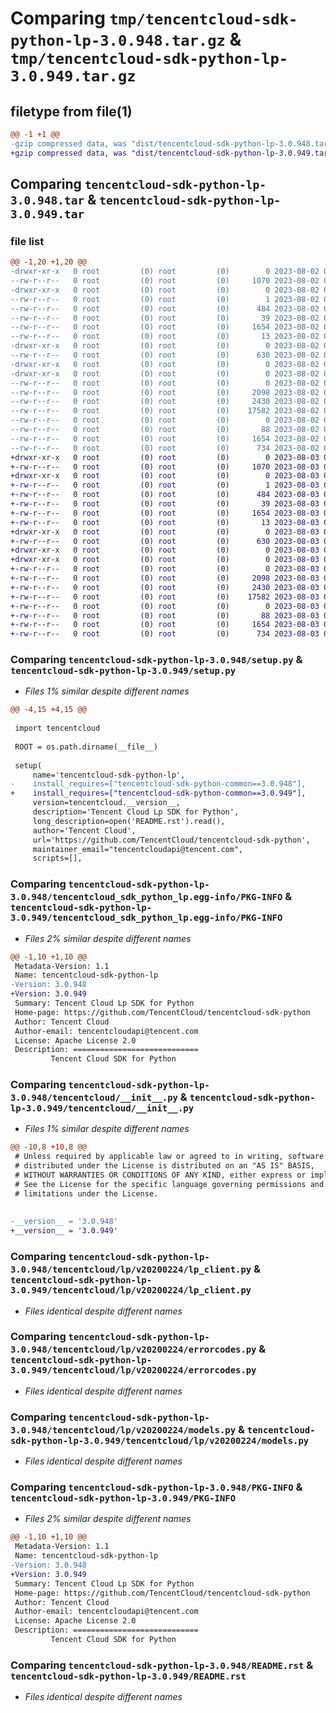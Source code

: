 # Comparing `tmp/tencentcloud-sdk-python-lp-3.0.948.tar.gz` & `tmp/tencentcloud-sdk-python-lp-3.0.949.tar.gz`

## filetype from file(1)

```diff
@@ -1 +1 @@
-gzip compressed data, was "dist/tencentcloud-sdk-python-lp-3.0.948.tar", last modified: Wed Aug  2 00:33:06 2023, max compression
+gzip compressed data, was "dist/tencentcloud-sdk-python-lp-3.0.949.tar", last modified: Thu Aug  3 00:29:09 2023, max compression
```

## Comparing `tencentcloud-sdk-python-lp-3.0.948.tar` & `tencentcloud-sdk-python-lp-3.0.949.tar`

### file list

```diff
@@ -1,20 +1,20 @@
-drwxr-xr-x   0 root         (0) root         (0)        0 2023-08-02 00:33:06.000000 tencentcloud-sdk-python-lp-3.0.948/
--rw-r--r--   0 root         (0) root         (0)     1070 2023-08-02 00:33:05.000000 tencentcloud-sdk-python-lp-3.0.948/setup.py
-drwxr-xr-x   0 root         (0) root         (0)        0 2023-08-02 00:33:06.000000 tencentcloud-sdk-python-lp-3.0.948/tencentcloud_sdk_python_lp.egg-info/
--rw-r--r--   0 root         (0) root         (0)        1 2023-08-02 00:33:06.000000 tencentcloud-sdk-python-lp-3.0.948/tencentcloud_sdk_python_lp.egg-info/dependency_links.txt
--rw-r--r--   0 root         (0) root         (0)      484 2023-08-02 00:33:06.000000 tencentcloud-sdk-python-lp-3.0.948/tencentcloud_sdk_python_lp.egg-info/SOURCES.txt
--rw-r--r--   0 root         (0) root         (0)       39 2023-08-02 00:33:06.000000 tencentcloud-sdk-python-lp-3.0.948/tencentcloud_sdk_python_lp.egg-info/requires.txt
--rw-r--r--   0 root         (0) root         (0)     1654 2023-08-02 00:33:06.000000 tencentcloud-sdk-python-lp-3.0.948/tencentcloud_sdk_python_lp.egg-info/PKG-INFO
--rw-r--r--   0 root         (0) root         (0)       13 2023-08-02 00:33:06.000000 tencentcloud-sdk-python-lp-3.0.948/tencentcloud_sdk_python_lp.egg-info/top_level.txt
-drwxr-xr-x   0 root         (0) root         (0)        0 2023-08-02 00:33:06.000000 tencentcloud-sdk-python-lp-3.0.948/tencentcloud/
--rw-r--r--   0 root         (0) root         (0)      630 2023-08-02 00:33:05.000000 tencentcloud-sdk-python-lp-3.0.948/tencentcloud/__init__.py
-drwxr-xr-x   0 root         (0) root         (0)        0 2023-08-02 00:33:06.000000 tencentcloud-sdk-python-lp-3.0.948/tencentcloud/lp/
-drwxr-xr-x   0 root         (0) root         (0)        0 2023-08-02 00:33:06.000000 tencentcloud-sdk-python-lp-3.0.948/tencentcloud/lp/v20200224/
--rw-r--r--   0 root         (0) root         (0)        0 2023-08-02 00:33:05.000000 tencentcloud-sdk-python-lp-3.0.948/tencentcloud/lp/v20200224/__init__.py
--rw-r--r--   0 root         (0) root         (0)     2098 2023-08-02 00:33:05.000000 tencentcloud-sdk-python-lp-3.0.948/tencentcloud/lp/v20200224/lp_client.py
--rw-r--r--   0 root         (0) root         (0)     2430 2023-08-02 00:33:05.000000 tencentcloud-sdk-python-lp-3.0.948/tencentcloud/lp/v20200224/errorcodes.py
--rw-r--r--   0 root         (0) root         (0)    17582 2023-08-02 00:33:05.000000 tencentcloud-sdk-python-lp-3.0.948/tencentcloud/lp/v20200224/models.py
--rw-r--r--   0 root         (0) root         (0)        0 2023-08-02 00:33:05.000000 tencentcloud-sdk-python-lp-3.0.948/tencentcloud/lp/__init__.py
--rw-r--r--   0 root         (0) root         (0)       88 2023-08-02 00:33:06.000000 tencentcloud-sdk-python-lp-3.0.948/setup.cfg
--rw-r--r--   0 root         (0) root         (0)     1654 2023-08-02 00:33:06.000000 tencentcloud-sdk-python-lp-3.0.948/PKG-INFO
--rw-r--r--   0 root         (0) root         (0)      734 2023-08-02 00:33:05.000000 tencentcloud-sdk-python-lp-3.0.948/README.rst
+drwxr-xr-x   0 root         (0) root         (0)        0 2023-08-03 00:29:09.000000 tencentcloud-sdk-python-lp-3.0.949/
+-rw-r--r--   0 root         (0) root         (0)     1070 2023-08-03 00:29:09.000000 tencentcloud-sdk-python-lp-3.0.949/setup.py
+drwxr-xr-x   0 root         (0) root         (0)        0 2023-08-03 00:29:09.000000 tencentcloud-sdk-python-lp-3.0.949/tencentcloud_sdk_python_lp.egg-info/
+-rw-r--r--   0 root         (0) root         (0)        1 2023-08-03 00:29:09.000000 tencentcloud-sdk-python-lp-3.0.949/tencentcloud_sdk_python_lp.egg-info/dependency_links.txt
+-rw-r--r--   0 root         (0) root         (0)      484 2023-08-03 00:29:09.000000 tencentcloud-sdk-python-lp-3.0.949/tencentcloud_sdk_python_lp.egg-info/SOURCES.txt
+-rw-r--r--   0 root         (0) root         (0)       39 2023-08-03 00:29:09.000000 tencentcloud-sdk-python-lp-3.0.949/tencentcloud_sdk_python_lp.egg-info/requires.txt
+-rw-r--r--   0 root         (0) root         (0)     1654 2023-08-03 00:29:09.000000 tencentcloud-sdk-python-lp-3.0.949/tencentcloud_sdk_python_lp.egg-info/PKG-INFO
+-rw-r--r--   0 root         (0) root         (0)       13 2023-08-03 00:29:09.000000 tencentcloud-sdk-python-lp-3.0.949/tencentcloud_sdk_python_lp.egg-info/top_level.txt
+drwxr-xr-x   0 root         (0) root         (0)        0 2023-08-03 00:29:09.000000 tencentcloud-sdk-python-lp-3.0.949/tencentcloud/
+-rw-r--r--   0 root         (0) root         (0)      630 2023-08-03 00:29:09.000000 tencentcloud-sdk-python-lp-3.0.949/tencentcloud/__init__.py
+drwxr-xr-x   0 root         (0) root         (0)        0 2023-08-03 00:29:09.000000 tencentcloud-sdk-python-lp-3.0.949/tencentcloud/lp/
+drwxr-xr-x   0 root         (0) root         (0)        0 2023-08-03 00:29:09.000000 tencentcloud-sdk-python-lp-3.0.949/tencentcloud/lp/v20200224/
+-rw-r--r--   0 root         (0) root         (0)        0 2023-08-03 00:29:09.000000 tencentcloud-sdk-python-lp-3.0.949/tencentcloud/lp/v20200224/__init__.py
+-rw-r--r--   0 root         (0) root         (0)     2098 2023-08-03 00:29:09.000000 tencentcloud-sdk-python-lp-3.0.949/tencentcloud/lp/v20200224/lp_client.py
+-rw-r--r--   0 root         (0) root         (0)     2430 2023-08-03 00:29:09.000000 tencentcloud-sdk-python-lp-3.0.949/tencentcloud/lp/v20200224/errorcodes.py
+-rw-r--r--   0 root         (0) root         (0)    17582 2023-08-03 00:29:09.000000 tencentcloud-sdk-python-lp-3.0.949/tencentcloud/lp/v20200224/models.py
+-rw-r--r--   0 root         (0) root         (0)        0 2023-08-03 00:29:09.000000 tencentcloud-sdk-python-lp-3.0.949/tencentcloud/lp/__init__.py
+-rw-r--r--   0 root         (0) root         (0)       88 2023-08-03 00:29:09.000000 tencentcloud-sdk-python-lp-3.0.949/setup.cfg
+-rw-r--r--   0 root         (0) root         (0)     1654 2023-08-03 00:29:09.000000 tencentcloud-sdk-python-lp-3.0.949/PKG-INFO
+-rw-r--r--   0 root         (0) root         (0)      734 2023-08-03 00:29:09.000000 tencentcloud-sdk-python-lp-3.0.949/README.rst
```

### Comparing `tencentcloud-sdk-python-lp-3.0.948/setup.py` & `tencentcloud-sdk-python-lp-3.0.949/setup.py`

 * *Files 1% similar despite different names*

```diff
@@ -4,15 +4,15 @@
 
 import tencentcloud
 
 ROOT = os.path.dirname(__file__)
 
 setup(
     name='tencentcloud-sdk-python-lp',
-    install_requires=["tencentcloud-sdk-python-common==3.0.948"],
+    install_requires=["tencentcloud-sdk-python-common==3.0.949"],
     version=tencentcloud.__version__,
     description='Tencent Cloud Lp SDK for Python',
     long_description=open('README.rst').read(),
     author='Tencent Cloud',
     url='https://github.com/TencentCloud/tencentcloud-sdk-python',
     maintainer_email="tencentcloudapi@tencent.com",
     scripts=[],
```

### Comparing `tencentcloud-sdk-python-lp-3.0.948/tencentcloud_sdk_python_lp.egg-info/PKG-INFO` & `tencentcloud-sdk-python-lp-3.0.949/tencentcloud_sdk_python_lp.egg-info/PKG-INFO`

 * *Files 2% similar despite different names*

```diff
@@ -1,10 +1,10 @@
 Metadata-Version: 1.1
 Name: tencentcloud-sdk-python-lp
-Version: 3.0.948
+Version: 3.0.949
 Summary: Tencent Cloud Lp SDK for Python
 Home-page: https://github.com/TencentCloud/tencentcloud-sdk-python
 Author: Tencent Cloud
 Author-email: tencentcloudapi@tencent.com
 License: Apache License 2.0
 Description: ============================
         Tencent Cloud SDK for Python
```

### Comparing `tencentcloud-sdk-python-lp-3.0.948/tencentcloud/__init__.py` & `tencentcloud-sdk-python-lp-3.0.949/tencentcloud/__init__.py`

 * *Files 1% similar despite different names*

```diff
@@ -10,8 +10,8 @@
 # Unless required by applicable law or agreed to in writing, software
 # distributed under the License is distributed on an "AS IS" BASIS,
 # WITHOUT WARRANTIES OR CONDITIONS OF ANY KIND, either express or implied.
 # See the License for the specific language governing permissions and
 # limitations under the License.
 
 
-__version__ = '3.0.948'
+__version__ = '3.0.949'
```

### Comparing `tencentcloud-sdk-python-lp-3.0.948/tencentcloud/lp/v20200224/lp_client.py` & `tencentcloud-sdk-python-lp-3.0.949/tencentcloud/lp/v20200224/lp_client.py`

 * *Files identical despite different names*

### Comparing `tencentcloud-sdk-python-lp-3.0.948/tencentcloud/lp/v20200224/errorcodes.py` & `tencentcloud-sdk-python-lp-3.0.949/tencentcloud/lp/v20200224/errorcodes.py`

 * *Files identical despite different names*

### Comparing `tencentcloud-sdk-python-lp-3.0.948/tencentcloud/lp/v20200224/models.py` & `tencentcloud-sdk-python-lp-3.0.949/tencentcloud/lp/v20200224/models.py`

 * *Files identical despite different names*

### Comparing `tencentcloud-sdk-python-lp-3.0.948/PKG-INFO` & `tencentcloud-sdk-python-lp-3.0.949/PKG-INFO`

 * *Files 2% similar despite different names*

```diff
@@ -1,10 +1,10 @@
 Metadata-Version: 1.1
 Name: tencentcloud-sdk-python-lp
-Version: 3.0.948
+Version: 3.0.949
 Summary: Tencent Cloud Lp SDK for Python
 Home-page: https://github.com/TencentCloud/tencentcloud-sdk-python
 Author: Tencent Cloud
 Author-email: tencentcloudapi@tencent.com
 License: Apache License 2.0
 Description: ============================
         Tencent Cloud SDK for Python
```

### Comparing `tencentcloud-sdk-python-lp-3.0.948/README.rst` & `tencentcloud-sdk-python-lp-3.0.949/README.rst`

 * *Files identical despite different names*

